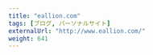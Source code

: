 ```yaml
---
title: "eallion.com"
tags: [ブログ, パーソナルサイト]
externalUrl: "http://www.eallion.com/"
weight: 641
---
```

